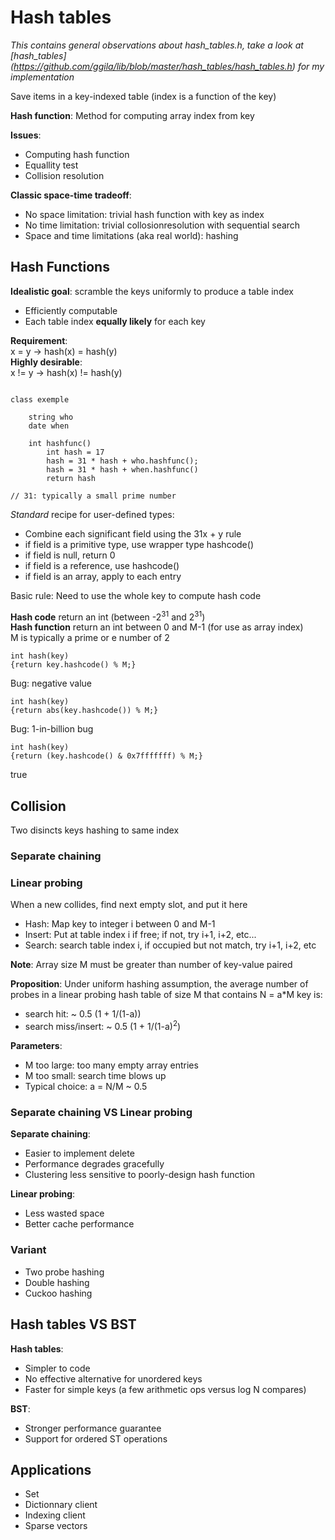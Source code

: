 # Hash tables

*This contains general observations about hash\_tables\.h, take a look at [hash\_tables] (https://github.com/ggila/lib/blob/master/hash_tables/hash_tables.h) for my implementation*

Save items in a key-indexed table (index is a function of the key)

**Hash function**: Method for computing array index from key

**Issues**:

* Computing hash function
* Equallity test
* Collision resolution

**Classic space-time tradeoff**:

* No space limitation: trivial hash function with key as index
* No time limitation: trivial collosionresolution with sequential search
* Space and time limitations (aka real world): hashing

## Hash Functions

**Idealistic goal**: scramble the keys uniformly to produce a table index

* Efficiently computable
* Each table index **equally likely** for each key

**Requirement**:  
x = y -> hash(x) = hash(y)  
**Highly desirable**:  
x != y -> hash(x) != hash(y)

```

class exemple

	string who
	date when

	int hashfunc()
		int hash = 17
		hash = 31 * hash + who.hashfunc();
		hash = 31 * hash + when.hashfunc()
		return hash

// 31: typically a small prime number
```

*Standard* recipe for user-defined types:

* Combine each significant field using the 31x + y rule
* if field is a primitive type, use wrapper type hashcode()
* if field is null, return 0
* if field is a reference, use hashcode()
* if field is an array, apply to each entry

Basic rule: Need to use the whole key to compute hash code

**Hash code** return an int (between -2<sup>31</sup> and 2<sup>31</sup>)  
**Hash function** return an int between 0 and M-1 (for use as array index)  
M is typically a prime or e number of 2

```
int hash(key)
{return key.hashcode() % M;}
```
Bug: negative value

```
int hash(key)
{return abs(key.hashcode()) % M;}
```
Bug: 1-in-billion bug

```
int hash(key)
{return (key.hashcode() & 0x7fffffff) % M;}
```
true

## Collision

Two disincts keys hashing to same index

### Separate chaining

### Linear probing
When a new collides, find next empty slot, and put it here

* Hash: Map key to integer i between 0 and M-1
* Insert: Put at table index i if free; if not, try i+1, i+2, etc...
* Search: search table index i, if occupied but not match, try i+1, i+2, etc

**Note**: Array size M must be greater than number of key-value paired

**Proposition**: Under uniform hashing assumption, the average number of probes in a linear probing hash table of size M that contains N = a*M key is:
* search hit: ~ 0.5 (1 + 1/(1-a))
* search miss/insert: ~ 0.5 (1 + 1/(1-a)<sup>2</sup>)

**Parameters**:

* M too large: too many empty array entries
* M too small: search time blows up
* Typical choice: a = N/M ~ 0.5

### Separate chaining VS Linear probing

**Separate chaining**:

* Easier to implement delete
* Performance degrades gracefully
* Clustering less sensitive to poorly-design hash function

**Linear probing**:

* Less wasted space
* Better cache performance

### Variant

* Two probe hashing
* Double hashing
* Cuckoo hashing

## Hash tables VS BST

**Hash tables**:

* Simpler to code
* No effective alternative for unordered keys
* Faster for simple keys (a few arithmetic ops versus log N compares)

**BST**:

* Stronger performance guarantee
* Support for ordered ST operations

## Applications

* Set
* Dictionnary client
* Indexing client
* Sparse vectors
